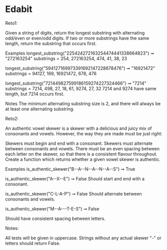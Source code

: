 # Edabit

Reto1:

Given a string of digits, return the longest substring with alternating odd/even or even/odd digits. If two or more substrings have the same length, return the substring that occurs first.

Examples
longest_substring("225424272163254474441338664823") ➞ "272163254"
 substrings = 254, 272163254, 474, 41, 38, 23

longest_substring("594127169973391692147228678476") ➞ "16921472"
 substrings = 94127, 169, 16921472, 678, 476

longest_substring("721449827599186159274227324466") ➞ "7214"
 substrings = 7214, 498, 27, 18, 61, 9274, 27, 32
 7214 and 9274 have same length, but 7214 occurs first.
 
Notes
The minimum alternating substring size is 2, and there will always be at least one alternating substring.



Reto2:

An authentic vowel skewer is a skewer with a delicious and juicy mix of consonants and vowels. However, the way they are made must be just right:

Skewers must begin and end with a consonant.
Skewers must alternate between consonants and vowels.
There must be an even spacing between each letter on the skewer, so that there is a consistent flavour throughout.
Create a function which returns whether a given vowel skewer is authentic.

Examples
is_authentic_skewer("B--A--N--A--N--A--S") ➞ True

is_authentic_skewer("A--X--E") ➞ False
 Should start and end with a consonant.

is_authentic_skewer("C-L-A-P") ➞ False
 Should alternate between consonants and vowels.

is_authentic_skewer("M--A---T-E-S") ➞ False

 Should have consistent spacing between letters.


Notes:

All tests will be given in uppercase.
Strings without any actual skewer "-" or letters should return False.

